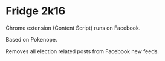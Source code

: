 # Fridge 2k16 #

Chrome extension (Content Script)
runs on Facebook.

Based on Pokenope. 

Removes all election related posts from Facebook new feeds.
